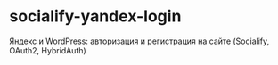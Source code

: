 # socialify-yandex-login
Яндекс и WordPress: авторизация и регистрация на сайте (Socialify, OAuth2, HybridAuth)
